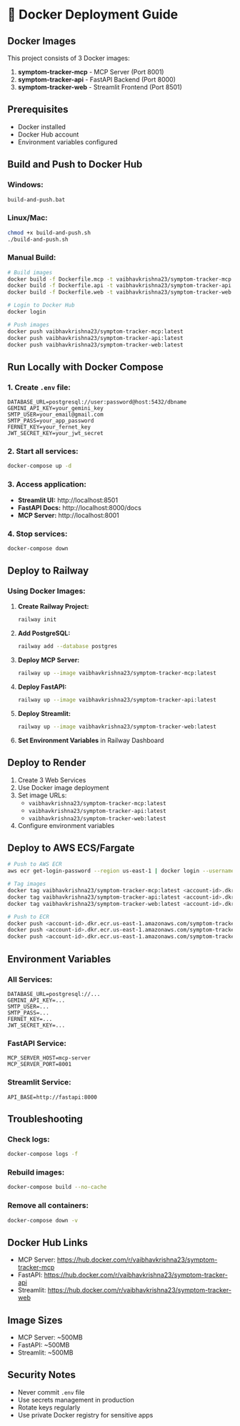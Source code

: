 # 🐳 Docker Deployment Guide

## Docker Images

This project consists of 3 Docker images:

1. **symptom-tracker-mcp** - MCP Server (Port 8001)
2. **symptom-tracker-api** - FastAPI Backend (Port 8000)
3. **symptom-tracker-web** - Streamlit Frontend (Port 8501)

## Prerequisites

- Docker installed
- Docker Hub account
- Environment variables configured

## Build and Push to Docker Hub

### Windows:
```bash
build-and-push.bat
```

### Linux/Mac:
```bash
chmod +x build-and-push.sh
./build-and-push.sh
```

### Manual Build:
```bash
# Build images
docker build -f Dockerfile.mcp -t vaibhavkrishna23/symptom-tracker-mcp:latest .
docker build -f Dockerfile.api -t vaibhavkrishna23/symptom-tracker-api:latest .
docker build -f Dockerfile.web -t vaibhavkrishna23/symptom-tracker-web:latest .

# Login to Docker Hub
docker login

# Push images
docker push vaibhavkrishna23/symptom-tracker-mcp:latest
docker push vaibhavkrishna23/symptom-tracker-api:latest
docker push vaibhavkrishna23/symptom-tracker-web:latest
```

## Run Locally with Docker Compose

### 1. Create `.env` file:
```env
DATABASE_URL=postgresql://user:password@host:5432/dbname
GEMINI_API_KEY=your_gemini_key
SMTP_USER=your_email@gmail.com
SMTP_PASS=your_app_password
FERNET_KEY=your_fernet_key
JWT_SECRET_KEY=your_jwt_secret
```

### 2. Start all services:
```bash
docker-compose up -d
```

### 3. Access application:
- **Streamlit UI:** http://localhost:8501
- **FastAPI Docs:** http://localhost:8000/docs
- **MCP Server:** http://localhost:8001

### 4. Stop services:
```bash
docker-compose down
```

## Deploy to Railway

### Using Docker Images:

1. **Create Railway Project:**
   ```bash
   railway init
   ```

2. **Add PostgreSQL:**
   ```bash
   railway add --database postgres
   ```

3. **Deploy MCP Server:**
   ```bash
   railway up --image vaibhavkrishna23/symptom-tracker-mcp:latest
   ```

4. **Deploy FastAPI:**
   ```bash
   railway up --image vaibhavkrishna23/symptom-tracker-api:latest
   ```

5. **Deploy Streamlit:**
   ```bash
   railway up --image vaibhavkrishna23/symptom-tracker-web:latest
   ```

6. **Set Environment Variables** in Railway Dashboard

## Deploy to Render

1. Create 3 Web Services
2. Use Docker image deployment
3. Set image URLs:
   - `vaibhavkrishna23/symptom-tracker-mcp:latest`
   - `vaibhavkrishna23/symptom-tracker-api:latest`
   - `vaibhavkrishna23/symptom-tracker-web:latest`
4. Configure environment variables

## Deploy to AWS ECS/Fargate

```bash
# Push to AWS ECR
aws ecr get-login-password --region us-east-1 | docker login --username AWS --password-stdin <account-id>.dkr.ecr.us-east-1.amazonaws.com

# Tag images
docker tag vaibhavkrishna23/symptom-tracker-mcp:latest <account-id>.dkr.ecr.us-east-1.amazonaws.com/symptom-tracker-mcp:latest
docker tag vaibhavkrishna23/symptom-tracker-api:latest <account-id>.dkr.ecr.us-east-1.amazonaws.com/symptom-tracker-api:latest
docker tag vaibhavkrishna23/symptom-tracker-web:latest <account-id>.dkr.ecr.us-east-1.amazonaws.com/symptom-tracker-web:latest

# Push to ECR
docker push <account-id>.dkr.ecr.us-east-1.amazonaws.com/symptom-tracker-mcp:latest
docker push <account-id>.dkr.ecr.us-east-1.amazonaws.com/symptom-tracker-api:latest
docker push <account-id>.dkr.ecr.us-east-1.amazonaws.com/symptom-tracker-web:latest
```

## Environment Variables

### All Services:
```
DATABASE_URL=postgresql://...
GEMINI_API_KEY=...
SMTP_USER=...
SMTP_PASS=...
FERNET_KEY=...
JWT_SECRET_KEY=...
```

### FastAPI Service:
```
MCP_SERVER_HOST=mcp-server
MCP_SERVER_PORT=8001
```

### Streamlit Service:
```
API_BASE=http://fastapi:8000
```

## Troubleshooting

### Check logs:
```bash
docker-compose logs -f
```

### Rebuild images:
```bash
docker-compose build --no-cache
```

### Remove all containers:
```bash
docker-compose down -v
```

## Docker Hub Links

- MCP Server: https://hub.docker.com/r/vaibhavkrishna23/symptom-tracker-mcp
- FastAPI: https://hub.docker.com/r/vaibhavkrishna23/symptom-tracker-api
- Streamlit: https://hub.docker.com/r/vaibhavkrishna23/symptom-tracker-web

## Image Sizes

- MCP Server: ~500MB
- FastAPI: ~500MB
- Streamlit: ~500MB

## Security Notes

- Never commit `.env` file
- Use secrets management in production
- Rotate keys regularly
- Use private Docker registry for sensitive apps
